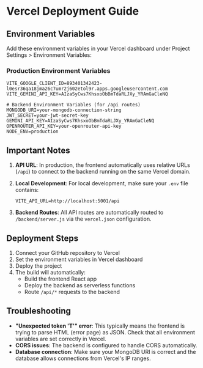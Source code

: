 # Vercel Deployment Guide

## Environment Variables

Add these environment variables in your Vercel dashboard under Project Settings > Environment Variables:

### Production Environment Variables
```
VITE_GOOGLE_CLIENT_ID=893401342423-l0esr36qa18jma26c7umr2j602etol9r.apps.googleusercontent.com
VITE_GEMINI_API_KEY=AIzaSyCws7KhsxoObBmTdaRLJXy_YRAmGaCleNQ

# Backend Environment Variables (for /api routes)
MONGODB_URI=your-mongodb-connection-string
JWT_SECRET=your-jwt-secret-key
GEMINI_API_KEY=AIzaSyCws7KhsxoObBmTdaRLJXy_YRAmGaCleNQ
OPENROUTER_API_KEY=your-openrouter-api-key
NODE_ENV=production
```

## Important Notes

1. **API URL**: In production, the frontend automatically uses relative URLs (`/api`) to connect to the backend running on the same Vercel domain.

2. **Local Development**: For local development, make sure your `.env` file contains:
   ```
   VITE_API_URL=http://localhost:5001/api
   ```

3. **Backend Routes**: All API routes are automatically routed to `/backend/server.js` via the `vercel.json` configuration.

## Deployment Steps

1. Connect your GitHub repository to Vercel
2. Set the environment variables in Vercel dashboard
3. Deploy the project
4. The build will automatically:
   - Build the frontend React app
   - Deploy the backend as serverless functions
   - Route `/api/*` requests to the backend

## Troubleshooting

- **"Unexpected token 'T'" error**: This typically means the frontend is trying to parse HTML (error page) as JSON. Check that all environment variables are set correctly in Vercel.
- **CORS issues**: The backend is configured to handle CORS automatically.
- **Database connection**: Make sure your MongoDB URI is correct and the database allows connections from Vercel's IP ranges.